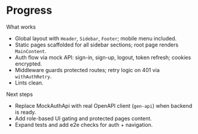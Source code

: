 # Progress

What works

- Global layout with `Header`, `Sidebar`, `Footer`; mobile menu included.
- Static pages scaffolded for all sidebar sections; root page renders `MainContent`.
- Auth flow via mock API: sign-in, sign-up, logout, token refresh; cookies encrypted.
- Middleware guards protected routes; retry logic on 401 via `withAuthRetry`.
- Lints clean.

Next steps

- Replace MockAuthApi with real OpenAPI client (`gen-api`) when backend is ready.
- Add role-based UI gating and protected pages content.
- Expand tests and add e2e checks for auth + navigation.
